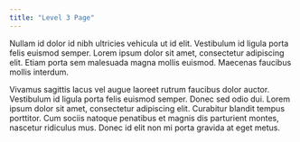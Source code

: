 ```yaml
---
title: "Level 3 Page"
---
```


Nullam id dolor id nibh ultricies vehicula ut id elit. Vestibulum id ligula porta felis euismod semper. Lorem ipsum dolor sit amet, consectetur adipiscing elit. Etiam porta sem malesuada magna mollis euismod. Maecenas faucibus mollis interdum.

Vivamus sagittis lacus vel augue laoreet rutrum faucibus dolor auctor. Vestibulum id ligula porta felis euismod semper. Donec sed odio dui. Lorem ipsum dolor sit amet, consectetur adipiscing elit. Curabitur blandit tempus porttitor. Cum sociis natoque penatibus et magnis dis parturient montes, nascetur ridiculus mus. Donec id elit non mi porta gravida at eget metus.

